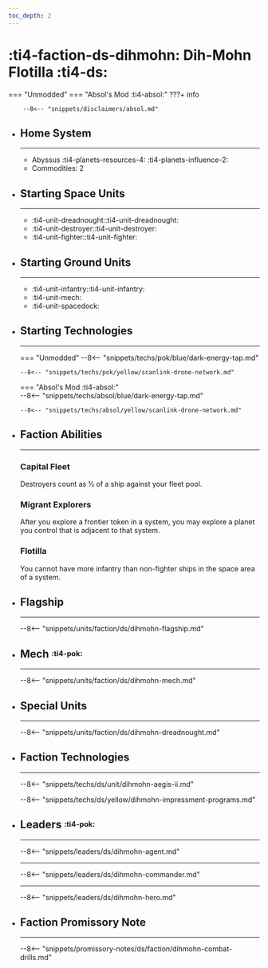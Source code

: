 ```yaml
---
toc_depth: 2
---
```


# :ti4-faction-ds-dihmohn: Dih-Mohn Flotilla :ti4-ds:
=== "Unmodded"
=== "Absol's Mod :ti4-absol:" 
    ???+ info

        --8<-- "snippets/disclaimers/absol.md"

<div class="grid cards" markdown>

-   ## __Home System__

    ---

    * Abyssus :ti4-planets-resources-4: :ti4-planets-influence-2:
    * Commodities: 2

</div>

<div class="grid cards" markdown>

-   ## __Starting Space Units__

    ---

    * :ti4-unit-dreadnought::ti4-unit-dreadnought:
    * :ti4-unit-destroyer::ti4-unit-destroyer:
    * :ti4-unit-fighter::ti4-unit-fighter:

-   ## __Starting Ground Units__

    ---

    * :ti4-unit-infantry::ti4-unit-infantry:
    * :ti4-unit-mech:
    * :ti4-unit-spacedock:

-   ## __Starting Technologies__

    ---
    === "Unmodded"
        --8<-- "snippets/techs/pok/blue/dark-energy-tap.md"

        --8<-- "snippets/techs/pok/yellow/scanlink-drone-network.md"

    === "Absol's Mod :ti4-absol:"  
        --8<-- "snippets/techs/absol/blue/dark-energy-tap.md"

        --8<-- "snippets/techs/absol/yellow/scanlink-drone-network.md"

-   ## __Faction Abilities__

    ---
    ### **Capital Fleet**
    
    Destroyers count as ½ of a ship against your fleet pool.

    ### **Migrant Explorers**
    
    After you explore a frontier token in a system, you may explore a planet you control that is adjacent to that system.

    ### **Flotilla**
    
    You cannot have more infantry than non-fighter ships in the space area of a system.

-   ## __Flagship__

    ---
    --8<-- "snippets/units/faction/ds/dihmohn-flagship.md"

-   ## __Mech__ <sup><sub>:ti4-pok:</sub></sup>

    ---
    --8<-- "snippets/units/faction/ds/dihmohn-mech.md"

</div>

<div class="grid cards" markdown>

-   ## __Special Units__

    ---
    --8<-- "snippets/units/faction/ds/dihmohn-dreadnought.md"

</div>

<div class="grid cards" markdown>

-   ## __Faction Technologies__

    ---

    --8<-- "snippets/techs/ds/unit/dihmohn-aegis-ii.md"

    --8<-- "snippets/techs/ds/yellow/dihmohn-impressment-programs.md"


-   ## __Leaders__ <sup><sub>:ti4-pok:</sub></sup>

    ---
    
    --8<-- "snippets/leaders/ds/dihmohn-agent.md"

    ---

    --8<-- "snippets/leaders/ds/dihmohn-commander.md"

    ---

    --8<-- "snippets/leaders/ds/dihmohn-hero.md"

-   ## __Faction Promissory Note__

    ---
    --8<-- "snippets/promissory-notes/ds/faction/dihmohn-combat-drills.md"

</div>